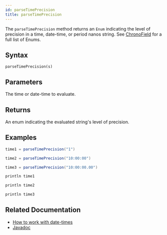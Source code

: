 ```yaml
---
id: parseTimePrecision
title: parseTimePrecision
---
```


The `parseTimePrecision` method returns an `Enum` indicating the level of precision in a time, date-time, or period nanos string. See [ChronoField](https://docs.oracle.com/en/java/javase/11/docs/api/java.base/java/time/temporal/ChronoField.html) for a full list of Enums.

## Syntax

```
parseTimePrecision(s)
```

## Parameters

<ParamTable>
<Param name="s" type="string">

The time or date-time to evaluate.

</Param>
</ParamTable>

## Returns

An enum indicating the evaluated string's level of precision.

## Examples

```groovy order=null
time1 = parseTimePrecision("1")

time2 = parseTimePrecision("10:00:00")

time3 = parseTimePrecision("10:00:00.00")

println time1

println time2

println time3
```

## Related Documentation

- [How to work with date-times](../../../how-to-guides/work-with-date-time.md)
- [Javadoc](<https://deephaven.io/core/javadoc/io/deephaven/time/DateTimeUtils.html#parseTimePrecision(java.lang.String)>)
